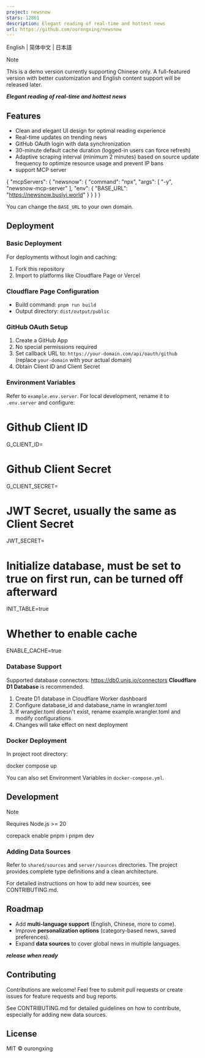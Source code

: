```yaml
---
project: newsnow
stars: 12861
description: Elegant reading of real-time and hottest news
url: https://github.com/ourongxing/newsnow
---
```


English | 简体中文 | 日本語

Note

This is a demo version currently supporting Chinese only. A full-featured version with better customization and English content support will be released later.

**_Elegant reading of real-time and hottest news_**

Features
--------

-   Clean and elegant UI design for optimal reading experience
-   Real-time updates on trending news
-   GitHub OAuth login with data synchronization
-   30-minute default cache duration (logged-in users can force refresh)
-   Adaptive scraping interval (minimum 2 minutes) based on source update frequency to optimize resource usage and prevent IP bans
-   support MCP server

{
  "mcpServers": {
    "newsnow": {
      "command": "npx",
      "args": \[
        "\-y",
        "newsnow-mcp-server"
      \],
      "env": {
        "BASE\_URL": "https://newsnow.busiyi.world"
      }
    }
  }
}

You can change the `BASE_URL` to your own domain.

Deployment
----------

### Basic Deployment

For deployments without login and caching:

1.  Fork this repository
2.  Import to platforms like Cloudflare Page or Vercel

### Cloudflare Page Configuration

-   Build command: `pnpm run build`
-   Output directory: `dist/output/public`

### GitHub OAuth Setup

1.  Create a GitHub App
2.  No special permissions required
3.  Set callback URL to: `https://your-domain.com/api/oauth/github` (replace `your-domain` with your actual domain)
4.  Obtain Client ID and Client Secret

### Environment Variables

Refer to `example.env.server`. For local development, rename it to `.env.server` and configure:

# Github Client ID
G\_CLIENT\_ID\=
# Github Client Secret
G\_CLIENT\_SECRET\=
# JWT Secret, usually the same as Client Secret
JWT\_SECRET\=
# Initialize database, must be set to true on first run, can be turned off afterward
INIT\_TABLE\=true
# Whether to enable cache
ENABLE\_CACHE\=true

### Database Support

Supported database connectors: https://db0.unjs.io/connectors **Cloudflare D1 Database** is recommended.

1.  Create D1 database in Cloudflare Worker dashboard
2.  Configure database\_id and database\_name in wrangler.toml
3.  If wrangler.toml doesn't exist, rename example.wrangler.toml and modify configurations
4.  Changes will take effect on next deployment

### Docker Deployment

In project root directory:

docker compose up

You can also set Environment Variables in `docker-compose.yml`.

Development
-----------

Note

Requires Node.js >= 20

corepack enable
pnpm i
pnpm dev

### Adding Data Sources

Refer to `shared/sources` and `server/sources` directories. The project provides complete type definitions and a clean architecture.

For detailed instructions on how to add new sources, see CONTRIBUTING.md.

Roadmap
-------

-   Add **multi-language support** (English, Chinese, more to come).
-   Improve **personalization options** (category-based news, saved preferences).
-   Expand **data sources** to cover global news in multiple languages.

**_release when ready_**

Contributing
------------

Contributions are welcome! Feel free to submit pull requests or create issues for feature requests and bug reports.

See CONTRIBUTING.md for detailed guidelines on how to contribute, especially for adding new data sources.

License
-------

MIT © ourongxing
